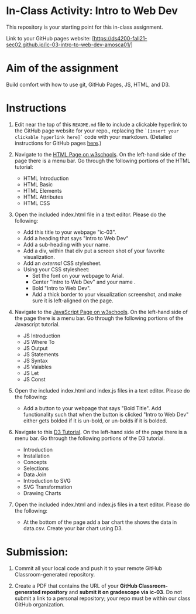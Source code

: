 # In-Class Activity: Intro to Web Dev

This repository is your starting point for this in-class assignment. 

Link to your GitHub pages website: [https://ds4200-fall21-sec02.github.io/ic-03-intro-to-web-dev-amosca01/]

# Aim of the assignment
Build comfort with how to use git, GitHub Pages, JS, HTML, and D3. 

# Instructions 
1. Edit near the top of this `README.md` file to include a clickable hyperlink to the GitHub page website for your repo., replacing the `` `[insert your clickable hyperlink here]` `` code with your markdown. (Detailed instructions for GitHub pages [here](https://developer.mozilla.org/en-US/docs/Learn/Common_questions/Using_Github_pages).)

1. Navigate to the [HTML Page on w3schools](https://www.w3schools.com/html/default.asp). On the left-hand side of the page there is a menu bar. Go through the following portions of the HTML tutorial: 
   - HTML Introduction
   - HTML Basic
   - HTML Elements
   - HTML Attributes
   - HTML CSS

1. Open the included index.html file in a text editor. Please do the following:
   - Add this title to your webpage "ic-03". 
   - Add a heading that says "Intro to Web Dev"
   - Add a sub-heading with your name.
   - Add a div, within that div put a screen shot of your favorite visualization. 
   - Add an *external* CSS stylesheet. 
   - Using your CSS stylesheet:
     - Set the font on your webpage to Arial. 
     - Center "Intro to Web Dev" and your name . 
     - Bold "Intro to Web Dev". 
     - Add a thick border to your visualization screenshot, and make sure it is left-aligned on the page.   

1. Navigate to the [JavaScript Page on w3schools](https://www.w3schools.com/js/default.asp). On the left-hand side of the page there is a menu bar. Go through the following portions of the Javascript tutorial. 
   - JS Introduction
   - JS Where To
   - JS Output
   - JS Statements
   - JS Syntax
   - JS Vaiables
   - JS Let
   - JS Const

1. Open the included index.html and index.js files in a text editor. Please do the following:
   - Add a button to your webpage that says "Bold Title". Add functionality such that when the button is clicked "Intro to Web Dev" either gets bolded if it is un-bold, or un-bolds if it is bolded. 


1. Navigate to this [D3 Tutorial](https://www.tutorialspoint.com/d3js/index.htm). On the left-hand side of the page there is a menu bar. Go through the following portions of the D3 tutorial. 
   - Introduction
   - Installation
   - Concepts
   - Selections
   - Data Join
   - Introduction to SVG
   - SVG Transformation
   - Drawing Charts 

1. Open the included index.html and index.js files in a text editor. Please do the following:
   - At the bottom of the page add a bar chart the shows the data in data.csv. Create your bar chart using D3. 


# Submission: 

1. Commit all your local code and push it to your remote GitHub Classroom-generated repository.

1. Create a PDF that contains the URL of your **GitHub Classroom-generated repository** and **submit it on gradescope via ic-03**. Do not submit a link to a personal repository; your repo must be within our class GitHub organization.

